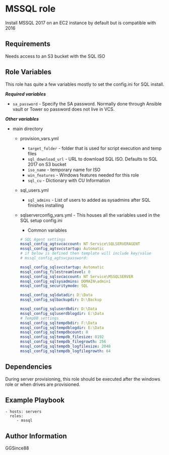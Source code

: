 MSSQL role
=========

Install MSSQL 2017 on an EC2 instance by default but is compatible with 2016

Requirements
------------

Needs access to an S3 bucket with the SQL ISO

Role Variables
--------------

This role has quite a few variables mostly to set the config.ini for SQL install.

***Required variables***
- `sa_password` - Specify the SA password. Normally done through Ansible vault or Tower so password does not live in VCS.

***Other variables***
- main directory
   - provision_vars.yml
      - `target_folder` - folder that is used for script execution and temp files
      - `sql_download_url` - URL to download SQL ISO. Defaults to SQL 2017 on S3 bucket
      - `iso_name` - temporary name for ISO
      - `win_features` - Windows features needed for this role
      - `sql_cu` - Dictionary with CU Information
   - sql_users.yml
     - `sql_admins` - List of users to added as sysadmins after SQL finishes installing
   - sqlserverconfig_vars.yml - This houses all the variables used in the SQL setup config.ini
     - Common variables

      ```yaml
      # SQL Agent settings
      mssql_config_agtsvcaccount: NT Service\SQLSERVERAGENT
      mssql_config_agtsvcstartup: Automatic
      # if below is defined then template will include key/value
      # mssql_config_agtsvcpassword:

      mssql_config_sqlsvcstartup: Automatic
      mssql_config_filestreamlevel: 0
      mssql_config_sqlsvcaccount: NT Service\MSSQLSERVER
      mssql_config_sqlsysadmins: DOMAIN\admin1
      mssql_config_securitymode: SQL

      mssql_config_sqldatadir: D:\Data
      mssql_config_sqlbackupdir: D:\Backup

      mssql_config_sqluserdbdir: D:\Data
      mssql_config_sqluserdblogdir: E:\Data
      # TempDB settings
      mssql_config_sqltempdbdir: F:\Data
      mssql_config_sqltempdblogdir: E:\Data
      mssql_config_sqltempdbcount: 8
      mssql_config_sqltempdb_filesize: 8192
      mssql_config_sqltempdb_filegrowth: 256
      mssql_config_sqltempdb_logfilesize: 2048
      mssql_config_sqltempdb_logfilegrowth: 64
      ```

Dependencies
------------

During server provisioning, this role should be executed after the windows role or when drives are provisioned.

Example Playbook
----------------


    - hosts: servers
      roles:
         - mssql


Author Information
------------------

GGSince88
